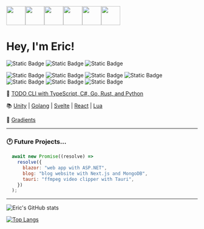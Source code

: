 <img src="https://cdn.7tv.app/emote/651c53a939bda127a3225b1f/4x.webp" width="50"/><img src="https://cdn.7tv.app/emote/6309e73ffe72a7a37ff476f5/4x.webp" height="50"/><img src="https://cdn.7tv.app/emote/6501ea45bad3f314ff03f597/4x.webp" height="50"/><img src="https://cdn.7tv.app/emote/61bb3d5cfba91c72ead6fa36/4x.webp" height="50"/><img src="https://cdn.7tv.app/emote/621db6feb825598c205c6f36/4x.webp" height="50"/><img src="https://cdn.7tv.app/emote/60b40a52a30f50ff196abc1b/4x.webp" height="50"/>
<h1>
  Hey, I'm Eric!
</h1>

![Static Badge](https://img.shields.io/badge/TypeScript-black?logo=typescript) ![Static Badge](https://img.shields.io/badge/JavaScript-black?logo=javascript) ![Static Badge](https://img.shields.io/badge/C%23-black?logo=c%23)

![Static Badge](https://img.shields.io/badge/React-black?logo=react) ![Static Badge](https://img.shields.io/badge/Next.js-black?logo=next.js) ![Static Badge](https://img.shields.io/badge/Node.js-black?logo=node.js) ![Static Badge](https://img.shields.io/badge/Express.js-black?logo=express) ![Static Badge](https://img.shields.io/badge/PostgreSQL-black?logo=postgresql) ![Static Badge](https://img.shields.io/badge/Vercel-black?logo=vercel) ![Static Badge](https://img.shields.io/badge/npm-black?logo=npm)

📝 [TODO CLI with TypeScript, C#, Go, Rust, and Python](https://github.com/eric-k-chu/todo-cli)

📚 [Unity](https://github.com/eric-k-chu/unity-exercises) | [Golang](https://github.com/eric-k-chu/golang-exercises) | [Svelte](https://github.com/eric-k-chu/svelte-exercises) | [React](https://github.com/eric-k-chu/react-playground) | [Lua](https://github.com/eric-k-chu/lua-playground)

🔖 [Gradients](https://webgradients.com/)

---
### :clock1: Future Projects...

```JavaScript
  await new Promise((resolve) =>
    resolve({
      blazor: "web app with ASP.NET",
      blog: "blog website with Next.js and MongoDB",
      tauri: "ffmpeg video clipper with Tauri",
    })
  );
```
---
![Eric's GitHub stats](https://github-readme-stats.vercel.app/api?username=eric-k-chu&show_icons=true&theme=tokyonight&count_private=true&hide=stars)

[![Top Langs](https://github-readme-stats.vercel.app/api/top-langs/?username=eric-k-chu&theme=tokyonight&layout=donut)](https://github.com/eric-k-chu/github-readme-stats)
